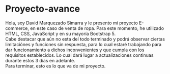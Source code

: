 # Proyecto-avance
Hola, soy David Marquezado Simarra y le presento mi proyecto E-commerce, en este caso de venta de ropa.
Para este momento, he utilizado HTML, CSS, JavaScript y en su mayoría Bootstrap 5.
<br>
Cabe destacar que aún no esta del todo terminado y podrá observar ciertas limitaciónes y funciones sin respuesta, para lo cual estaré trabajando para dar funcionamiento a dichos inconvenientes y que cumpla con los requisitos establecidos. Lo cual dará lugar a actualizaciones continuas durante estos 3 dias en adelante. 
<br>
Para terminar, esto es lo que va de mi proyecto.
